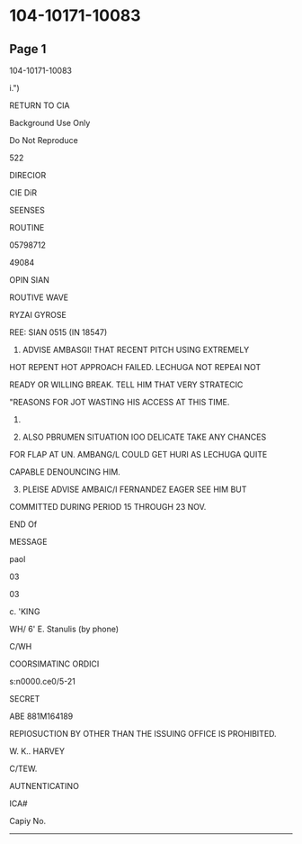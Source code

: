 # 104-10171-10083

## Page 1

104-10171-10083

i.")

RETURN TO CIA

Background Use Only

Do Not Reproduce

522

DIRECIOR

CIE DiR

SEENSES

ROUTINE

05798712

49084

OPIN SIAN

ROUTIVE WAVE

RYZAI GYROSE

REE: SIAN 0515 (IN 18547)

1. ADVISE AMBASGI! THAT RECENT PITCH USING EXTREMELY

HOT REPENT HOT APPROACH FAILED. LECHUGA NOT REPEAI NOT

READY OR WILLING BREAK. TELL HIM THAT VERY STRATECIC

"REASONS FOR JOT WASTING HIS ACCESS AT THIS TIME.

1.

2. ALSO PBRUMEN SITUATION IOO DELICATE TAKE ANY CHANCES

FOR FLAP AT UN. AMBANG/L COULD GET HURI AS LECHUGA QUITE

CAPABLE DENOUNCING HIM.

3. PLEISE ADVISE AMBAIC/I FERNANDEZ EAGER SEE HIM BUT

COMMITTED DURING PERIOD 15 THROUGH 23 NOV.

END Of

MESSAGE

paol

03

03

c. 'KING

WH/ 6' E. Stanulis (by phone)

C/WH

COORSIMATINC ORDICI

s:n0000.ce0/5-21

SECRET

ABE 881M164189

REPIOSUCTION BY OTHER THAN THE ISSUING OFFICE IS PROHIBITED.

W. K.. HARVEY

C/TEW.

AUTNENTICATINO

ICA#

Capiy No.

---

